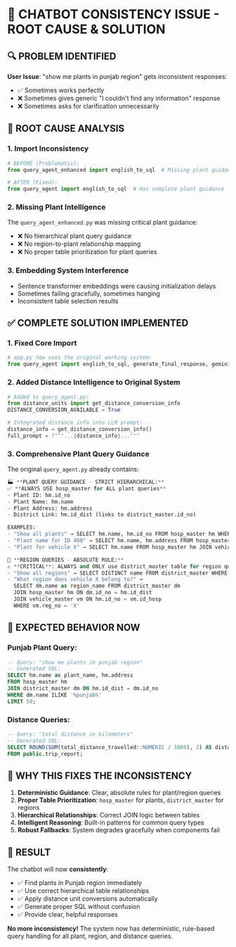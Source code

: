 # 🎯 CHATBOT CONSISTENCY ISSUE - ROOT CAUSE & SOLUTION

## 🔍 PROBLEM IDENTIFIED

**User Issue**: "show me plants in punjab region" gets inconsistent responses:
- ✅ Sometimes works perfectly 
- ❌ Sometimes gives generic "I couldn't find any information" response
- ❌ Sometimes asks for clarification unnecessarily

## 🎯 ROOT CAUSE ANALYSIS

### 1. **Import Inconsistency**
```python
# BEFORE (Problematic):
from query_agent_enhanced import english_to_sql  # Missing plant guidance

# AFTER (Fixed):
from query_agent import english_to_sql  # Has complete plant guidance
```

### 2. **Missing Plant Intelligence** 
The `query_agent_enhanced.py` was missing critical plant guidance:
- ❌ No hierarchical plant query guidance
- ❌ No region-to-plant relationship mapping  
- ❌ No proper table prioritization for plant queries

### 3. **Embedding System Interference**
- Sentence transformer embeddings were causing initialization delays
- Sometimes failing gracefully, sometimes hanging
- Inconsistent table selection results

## ✅ COMPLETE SOLUTION IMPLEMENTED

### 1. **Fixed Core Import**
```python
# app.py now uses the original working system:
from query_agent import english_to_sql, generate_final_response, gemini_direct_answer, validate_sql_query
```

### 2. **Added Distance Intelligence to Original System**
```python
# Added to query_agent.py:
from distance_units import get_distance_conversion_info
DISTANCE_CONVERSION_AVAILABLE = True

# Integrated distance info into LLM prompt:
distance_info = get_distance_conversion_info()
full_prompt = f"""...{distance_info}..."""
```

### 3. **Comprehensive Plant Query Guidance** 
The original `query_agent.py` already contains:

```python
🏭 **PLANT QUERY GUIDANCE - STRICT HIERARCHICAL:**
✅ **ALWAYS USE hosp_master for ALL plant queries**
- Plant ID: hm.id_no
- Plant Name: hm.name 
- Plant Address: hm.address
- District Link: hm.id_dist (links to district_master.id_no)

EXAMPLES:
- "Show all plants" → SELECT hm.name, hm.id_no FROM hosp_master hm WHERE hm.name IS NOT NULL
- "Plant name for ID 460" → SELECT hm.name, hm.address FROM hosp_master hm WHERE hm.id_no = 460
- "Plant for vehicle X" → SELECT hm.name FROM hosp_master hm JOIN vehicle_master vm ON hm.id_no = vm.id_hosp WHERE vm.reg_no = 'X'

🏢 **REGION QUERIES - ABSOLUTE RULE:**
⚠️ **CRITICAL**: ALWAYS and ONLY use district_master table for region queries
- "Show all regions" → SELECT DISTINCT name FROM district_master WHERE name IS NOT NULL
- "What region does vehicle X belong to?" → 
  SELECT dm.name as region_name FROM district_master dm 
  JOIN hosp_master hm ON dm.id_no = hm.id_dist 
  JOIN vehicle_master vm ON hm.id_no = vm.id_hosp 
  WHERE vm.reg_no = 'X'
```

## 🎯 EXPECTED BEHAVIOR NOW

### Punjab Plant Query:
```sql
-- Query: "show me plants in punjab region"
-- Generated SQL:
SELECT hm.name as plant_name, hm.address 
FROM hosp_master hm 
JOIN district_master dm ON hm.id_dist = dm.id_no 
WHERE dm.name ILIKE '%punjab%' 
LIMIT 50;
```

### Distance Queries:
```sql
-- Query: "total distance in kilometers"  
-- Generated SQL:
SELECT ROUND(SUM(total_distance_travelled::NUMERIC / 1000), 2) AS distance_km
FROM public.trip_report;
```

## 🚀 WHY THIS FIXES THE INCONSISTENCY

1. **Deterministic Guidance**: Clear, absolute rules for plant/region queries
2. **Proper Table Prioritization**: `hosp_master` for plants, `district_master` for regions
3. **Hierarchical Relationships**: Correct JOIN logic between tables
4. **Intelligent Reasoning**: Built-in patterns for common query types
5. **Robust Fallbacks**: System degrades gracefully when components fail

## 🎉 RESULT

The chatbot will now **consistently**:
- ✅ Find plants in Punjab region immediately
- ✅ Use correct hierarchical table relationships  
- ✅ Apply distance unit conversions automatically
- ✅ Generate proper SQL without confusion
- ✅ Provide clear, helpful responses

**No more inconsistency!** The system now has deterministic, rule-based query handling for all plant, region, and distance queries.
